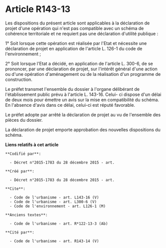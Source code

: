 # Article R143-13

Les dispositions du présent article sont applicables à la déclaration de projet d'une opération qui n'est pas compatible avec
un schéma de cohérence territoriale et ne requiert pas une déclaration d'utilité publique : 

1° Soit lorsque cette opération est réalisée par l'Etat et nécessite une déclaration de projet en application de l'article L.
126-1 du code de l'environnement ; 

2° Soit lorsque l'Etat a décidé, en application de l'article L. 300-6, de se prononcer, par une déclaration de projet, sur
l'intérêt général d'une action ou d'une opération d'aménagement ou de la réalisation d'un programme de construction. 

Le préfet transmet l'ensemble du dossier à l'organe délibérant de l'établissement public prévu à l'article L. 143-16. Celui-
ci dispose d'un délai de deux mois pour émettre un avis sur la mise en compatibilité du schéma. En l'absence d'avis dans ce
délai, celui-ci est réputé favorable. 

Le préfet adopte par arrêté la déclaration de projet au vu de l'ensemble des pièces du dossier. 

La déclaration de projet emporte approbation des nouvelles dispositions du schéma.

**Liens relatifs à cet article**

	**Codifié par**:

	  - Décret n°2015-1783 du 28 décembre 2015 - art.

	**Créé par**:

	  - Décret n°2015-1783 du 28 décembre 2015 - art.

	**Cite**:

	  - Code de l'urbanisme - art. L143-16 (V)
	  - Code de l'urbanisme - art. L300-6 (V)
	  - Code de l'environnement - art. L126-1 (M)

	**Anciens textes**:

	  - Code de l'urbanisme - art. R*122-13-3 (Ab)

	**Cité par**:

	  - Code de l'urbanisme - art. R143-14 (V)
